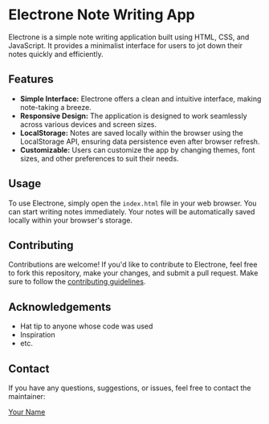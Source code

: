 # Electrone Note Writing App

Electrone is a simple note writing application built using HTML, CSS, and JavaScript. It provides a minimalist interface for users to jot down their notes quickly and efficiently.

## Features

- **Simple Interface:** Electrone offers a clean and intuitive interface, making note-taking a breeze.
- **Responsive Design:** The application is designed to work seamlessly across various devices and screen sizes.
- **LocalStorage:** Notes are saved locally within the browser using the LocalStorage API, ensuring data persistence even after browser refresh.
- **Customizable:** Users can customize the app by changing themes, font sizes, and other preferences to suit their needs.

## Usage

To use Electrone, simply open the `index.html` file in your web browser. You can start writing notes immediately. Your notes will be automatically saved locally within your browser's storage.

## Contributing

Contributions are welcome! If you'd like to contribute to Electrone, feel free to fork this repository, make your changes, and submit a pull request. Make sure to follow the [contributing guidelines](CONTRIBUTING.md).

## Acknowledgements

- Hat tip to anyone whose code was used
- Inspiration
- etc.

## Contact

If you have any questions, suggestions, or issues, feel free to contact the maintainer:

[Your Name](hansithkaveen9@gmail.com)

